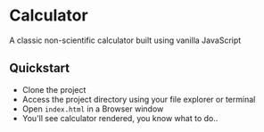 # Calculator

A classic non-scientific calculator built using vanilla JavaScript

## Quickstart

- Clone the project
- Access the project directory using your file explorer or terminal
- Open `index.html` in a Browser window
- You'll see calculator rendered, you know what to do..

